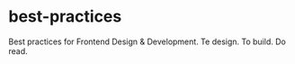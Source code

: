 # best-practices
Best practices for Frontend Design &amp; Development. Te design. To build. Do read. 
